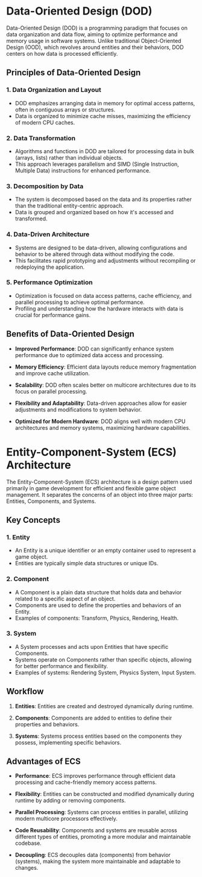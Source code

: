 # Data-Oriented Design (DOD)

Data-Oriented Design (DOD) is a programming paradigm that focuses on data organization and data flow, aiming to optimize performance and memory usage in software systems. Unlike traditional Object-Oriented Design (OOD), which revolves around entities and their behaviors, DOD centers on how data is processed efficiently.

## Principles of Data-Oriented Design

### 1. **Data Organization and Layout**

- DOD emphasizes arranging data in memory for optimal access patterns, often in contiguous arrays or structures.
- Data is organized to minimize cache misses, maximizing the efficiency of modern CPU caches.

### 2. **Data Transformation**

- Algorithms and functions in DOD are tailored for processing data in bulk (arrays, lists) rather than individual objects.
- This approach leverages parallelism and SIMD (Single Instruction, Multiple Data) instructions for enhanced performance.

### 3. **Decomposition by Data**

- The system is decomposed based on the data and its properties rather than the traditional entity-centric approach.
- Data is grouped and organized based on how it's accessed and transformed.

### 4. **Data-Driven Architecture**

- Systems are designed to be data-driven, allowing configurations and behavior to be altered through data without modifying the code.
- This facilitates rapid prototyping and adjustments without recompiling or redeploying the application.

### 5. **Performance Optimization**

- Optimization is focused on data access patterns, cache efficiency, and parallel processing to achieve optimal performance.
- Profiling and understanding how the hardware interacts with data is crucial for performance gains.

## Benefits of Data-Oriented Design

- **Improved Performance**: DOD can significantly enhance system performance due to optimized data access and processing.
    
- **Memory Efficiency**: Efficient data layouts reduce memory fragmentation and improve cache utilization.
    
- **Scalability**: DOD often scales better on multicore architectures due to its focus on parallel processing.
    
- **Flexibility and Adaptability**: Data-driven approaches allow for easier adjustments and modifications to system behavior.
    
- **Optimized for Modern Hardware**: DOD aligns well with modern CPU architectures and memory systems, maximizing hardware capabilities.

# Entity-Component-System (ECS) Architecture

The Entity-Component-System (ECS) architecture is a design pattern used primarily in game development for efficient and flexible game object management. It separates the concerns of an object into three major parts: Entities, Components, and Systems.

## Key Concepts

### 1. **Entity**

- An Entity is a unique identifier or an empty container used to represent a game object.
- Entities are typically simple data structures or unique IDs.

### 2. **Component**

- A Component is a plain data structure that holds data and behavior related to a specific aspect of an object.
- Components are used to define the properties and behaviors of an Entity.
- Examples of components: Transform, Physics, Rendering, Health.

### 3. **System**

- A System processes and acts upon Entities that have specific Components.
- Systems operate on Components rather than specific objects, allowing for better performance and flexibility.
- Examples of systems: Rendering System, Physics System, Input System.

## Workflow

1. **Entities**: Entities are created and destroyed dynamically during runtime.
    
2. **Components**: Components are added to entities to define their properties and behaviors.
    
3. **Systems**: Systems process entities based on the components they possess, implementing specific behaviors.
    

## Advantages of ECS

- **Performance**: ECS improves performance through efficient data processing and cache-friendly memory access patterns.
    
- **Flexibility**: Entities can be constructed and modified dynamically during runtime by adding or removing components.
    
- **Parallel Processing**: Systems can process entities in parallel, utilizing modern multicore processors effectively.
    
- **Code Reusability**: Components and systems are reusable across different types of entities, promoting a more modular and maintainable codebase.
    
- **Decoupling**: ECS decouples data (components) from behavior (systems), making the system more maintainable and adaptable to changes.